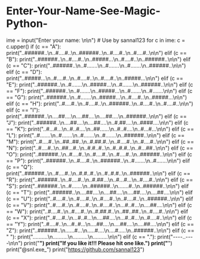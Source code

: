 # Enter-Your-Name-See-Magic-Python-
  ime = input("Enter your name: \n\n")  # Use by sannal123 for c in ime:      c = c.upper()     if (c == "A"):         print("..######..\n..#....#..\n..######..\n..#....#..\n..#....#..\n\n")     elif (c == "B"):         print("..######..\n..#....#..\n..#####...\n..#....#..\n..######..\n\n")     elif (c == "C"):         print("..######..\n..#.......\n..#.......\n..#.......\n..######..\n\n")     elif (c == "D"):         print("..#####...\n..#....#..\n..#....#..\n..#....#..\n..#####...\n\n")     elif (c == "E"):         print("..######..\n..#.......\n..#####...\n..#.......\n..######..\n\n")     elif (c == "F"):         print("..######..\n..#.......\n..#####...\n..#.......\n..#.......\n\n")     elif (c == "G"):         print("..######..\n..#.......\n..#####...\n..#....#..\n..#####...\n\n")     elif (c == "H"):         print("..#....#..\n..#....#..\n..######..\n..#....#..\n..#....#..\n\n")     elif (c == "I"):         print("..######..\n....##....\n....##....\n....##....\n..######..\n\n")     elif (c == "J"):         print("..######..\n....##....\n....##....\n..#.##....\n..####....\n\n")     elif (c == "K"):         print("..#...#...\n..#..#....\n..##......\n..#..#....\n..#...#...\n\n")     elif (c == "L"):         print("..#.......\n..#.......\n..#.......\n..#.......\n..######..\n\n")     elif (c == "M"):         print("..#....#..\n..##..##..\n..#.##.#..\n..#....#..\n..#....#..\n\n")     elif (c == "N"):         print("..#....#..\n..##...#..\n..#.#..#..\n..#..#.#..\n..#...##..\n\n")     elif (c == "O"):         print("..######..\n..#....#..\n..#....#..\n..#....#..\n..######..\n\n")     elif (c == "P"):         print("..######..\n..#....#..\n..######..\n..#.......\n..#.......\n\n")     elif (c == "Q"):         print("..######..\n..#....#..\n..#.#..#..\n..#..#.#..\n..######..\n\n")     elif (c == "R"):         print("..######..\n..#....#..\n..#.##...\n..#...#...\n..#....#..\n\n")     elif (c == "S"):         print("..######..\n..#.......\n..######..\n.......#..\n..######..\n\n")     elif (c == "T"):         print("..######..\n....##....\n....##....\n....##....\n....##....\n\n")     elif (c == "U"):         print("..#....#..\n..#....#..\n..#....#..\n..#....#..\n..######..\n\n")     elif (c == "V"):         print("..#....#..\n..#....#..\n..#....#..\n...#..#...\n....##....\n\n")     elif (c == "W"):         print("..#....#..\n..#....#..\n..#.##.#..\n..##..##..\n..#....#..\n\n")     elif (c == "X"):         print("..#....#..\n...#..#...\n....##....\n...#..#...\n..#....#..\n\n")     elif (c == "Y"):         print("..#....#..\n...#..#...\n....##....\n....##....\n....##....\n\n")     elif (c == "Z"):         print("..######..\n......#...\n.....#....\n....#.....\n..######..\n\n")     elif (c == " "):         print("..........\n..........\n..........\n..........\n\n")     elif (c == "."):         print("----..----\n\n")  print("______________________________________") print("If you like it!!! Please hit one like.") print("______________________________________")   print("@snl.exe_") print("https://github.com/sannal123")
